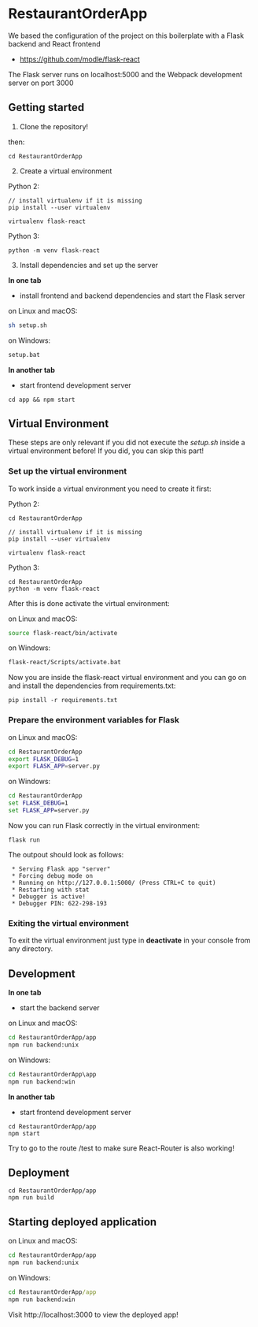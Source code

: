 # RestaurantOrderApp

We based the configuration of the project on this boilerplate with a Flask backend and React frontend

- https://github.com/modle/flask-react

The Flask server runs on localhost:5000 and the Webpack development server on port 3000

## Getting started

1. Clone the repository!

then:

```
cd RestaurantOrderApp
```

2. Create a virtual environment

Python 2:

```
// install virtualenv if it is missing
pip install --user virtualenv

virtualenv flask-react
```

Python 3:

```
python -m venv flask-react
```

3. Install dependencies and set up the server

**In one tab**

- install frontend and backend dependencies and start the Flask server

on Linux and macOS:

```sh
sh setup.sh
```

on Windows:

```cmd
setup.bat
```

**In another tab**

- start frontend development server

```
cd app && npm start
```

## Virtual Environment

These steps are only relevant if you did not execute the _setup.sh_ inside a virtual environment before! If you did, you can skip this part!

### Set up the virtual environment

To work inside a virtual environment you need to create it first:

Python 2:

```
cd RestaurantOrderApp

// install virtualenv if it is missing
pip install --user virtualenv

virtualenv flask-react
```

Python 3:

```
cd RestaurantOrderApp
python -m venv flask-react
```

After this is done activate the virtual environment:

on Linux and macOS:

```sh
source flask-react/bin/activate
```

on Windows:

```cmd
flask-react/Scripts/activate.bat
```

Now you are inside the flask-react virtual environment and you can go on and install the dependencies from requirements.txt:

```
pip install -r requirements.txt
```

### Prepare the environment variables for Flask

on Linux and macOS:

```sh
cd RestaurantOrderApp
export FLASK_DEBUG=1
export FLASK_APP=server.py
```

on Windows:

```cmd
cd RestaurantOrderApp
set FLASK_DEBUG=1
set FLASK_APP=server.py
```

Now you can run Flask correctly in the virtual environment:

```
flask run
```

The outpout should look as follows:

```
 * Serving Flask app "server"
 * Forcing debug mode on
 * Running on http://127.0.0.1:5000/ (Press CTRL+C to quit)
 * Restarting with stat
 * Debugger is active!
 * Debugger PIN: 622-298-193
```

### Exiting the virtual environment

To exit the virtual environment just type in **deactivate** in your console from any directory.

## Development

**In one tab**

- start the backend server

on Linux and macOS:

```sh
cd RestaurantOrderApp/app
npm run backend:unix
```

on Windows:

```cmd
cd RestaurantOrderApp\app
npm run backend:win
```

**In another tab**

- start frontend development server

```
cd RestaurantOrderApp/app
npm start
```

Try to go to the route /test to make sure React-Router is also working!

## Deployment

```
cd RestaurantOrderApp/app
npm run build
```

## Starting deployed application

on Linux and macOS:

```sh
cd RestaurantOrderApp/app
npm run backend:unix
```

on Windows:

```cmd
cd RestaurantOrderApp/app
npm run backend:win
```

Visit http://localhost:3000 to view the deployed app!
